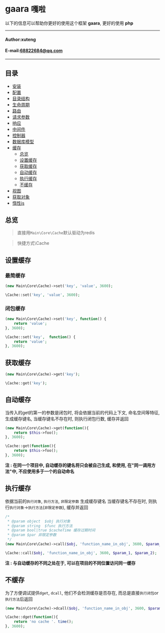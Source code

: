 **gaara** `嘎啦`
==========================
以下的信息可以帮助你更好的使用这个框架 **gaara**, 更好的使用 **php**
****
#### Author:xuteng
#### E-mail:68822684@qq.com
****
## 目录
* [安装](/helper/install.md)
* [配置](/helper/configure.md)
* [目录结构](/helper/catalog.md)
* [生命周期](/helper/cycle.md)
* [路由](/helper/route.md)
* [请求参数](/helper/request.md)
* [响应](/helper/response.md)
* [中间件](/helper/middleware.md)
* [控制器](/helper/controller.md)
* [数据库模型](/helper/model.md)
* [缓存](/helper/cache.md)
    * [总览](#总览)
    * [设置缓存](#设置缓存)
    * [获取缓存](#获取缓存)
    * [自动缓存](#自动缓存)
    * [执行缓存](#执行缓存)
    * [不缓存](#不缓存)
* [视图](/helper/view.md)
* [获取对象](/helper/getobj.md)
* [惰性js](/helper/inertjs.md)

## 总览

> 直接用`Main\Core\Cache`默认驱动为redis

> 快捷方式\Cache

## 设置缓存

### 最简缓存

```php
(new Main\Core\Cache)->set('key', 'value', 3600);

\Cache::set('key', 'value', 3600);
```

### 闭包缓存

```php
(new Main\Core\Cache)->set('key', function() {
    return 'value';
}, 3600);

\Cache::set('key',  function() {
    return 'value';
}, 3600);
```
## 获取缓存

```php
(new Main\Core\Cache)->get('key');

\Cache::get('key');
```

## 自动缓存

当传入的get的第一的参数是闭包时, 将会依据当前的代码上下文, 命名空间等特征, 生成缓存键名, 当缓存键名不存在时, 则执行闭包行数, 缓存并返回

```php
(new Main\Core\Cache)->get(function(){
    return $this->foo();
}, 3600);

\Cache::get(function(){
    return $this->foo();
}, 3600);
```
**注 : 在同一个项目中, 自动缓存的键名将只会被自己生成, 和使用, 在"同一调用方法"中, 不应使用多于一个的自动命名**

## 执行缓存

依据当前的`执行对象`, `执行方法`, `非限定参数` 生成缓存键名 
当缓存键名不存在时, 则执行`执行对象`->`执行方法`(`非限定参数`), 缓存并返回

```php
/*
 * @param object  $obj 执行对象
 * @param string  $func 执行方法
 * @param bool|true $cacheTime 缓存过期时间
 * @param $par 非限定参数 
 */
(new Main\Core\Cache)->call($obj, 'function_name_in_obj', 3600, $param_1, $param_2);

\Cache::call($obj, 'function_name_in_obj', 3600, $param_1, $param_2);
```
**注 : 与自动缓存的不同之处在于, 可以在项目的不同位置访问同一缓存**

## 不缓存

为了方便调试提供`dget`, `dcall`, 他们不会检测缓存是否存在, 而总是直接`执行闭包`or`执行方法`后返回

```php
(new Main\Core\Cache)->dcall($obj, 'function_name_in_obj', 3600, $param_1, $param_2);

\Cache::dget(function(){
    return 'no cache '. time();
}, 3600);
```